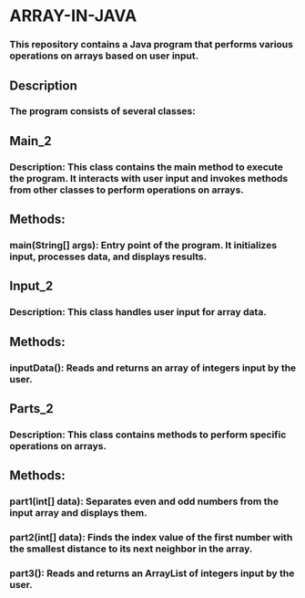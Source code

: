 # ARRAY-IN-JAVA
### This repository contains a Java program that performs various operations on arrays based on user input.
## Description
### The program consists of several classes:

## Main_2
### Description: This class contains the main method to execute the program. It interacts with user input and invokes methods from other classes to perform operations on arrays.
## Methods:
### main(String[] args): Entry point of the program. It initializes input, processes data, and displays results.
## Input_2
### Description: This class handles user input for array data.
## Methods:
### inputData(): Reads and returns an array of integers input by the user.
## Parts_2
### Description: This class contains methods to perform specific operations on arrays.
## Methods:
### part1(int[] data): Separates even and odd numbers from the input array and displays them.
### part2(int[] data): Finds the index value of the first number with the smallest distance to its next neighbor in the array.
### part3(): Reads and returns an ArrayList of integers input by the user.
